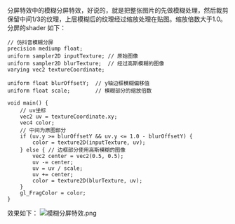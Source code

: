 分屏特效中的模糊分屏特效，好说的，就是把整张图片的先做模糊处理，然后裁剪保留中间1/3的纹理，上层模糊后的纹理经过缩放处理在贴图。缩放倍数大于1.0。分屏的shader 如下：
```
// 仿抖音模糊分屏
precision mediump float;
uniform sampler2D inputTexture; // 原始图像
uniform sampler2D blurTexture;  // 经过高斯模糊的图像
varying vec2 textureCoordinate;

uniform float blurOffsetY;  // y轴边框模糊偏移值
uniform float scale;        // 模糊部分的缩放倍数

void main() {
    // uv坐标
    vec2 uv = textureCoordinate.xy;
    vec4 color;
    // 中间为原图部分
    if (uv.y >= blurOffsetY && uv.y <= 1.0 - blurOffsetY) {
        color = texture2D(inputTexture, uv);
    } else { // 边框部分使用高斯模糊的图像
        vec2 center = vec2(0.5, 0.5);
        uv -= center;
        uv = uv / scale;
        uv += center;
        color = texture2D(blurTexture, uv);
    }
    gl_FragColor = color;
}
```
效果如下：
![模糊分屏特效.png](https://upload-images.jianshu.io/upload_images/2103804-d9cafe770ef4f50b.png?imageMogr2/auto-orient/strip%7CimageView2/2/w/1240)
